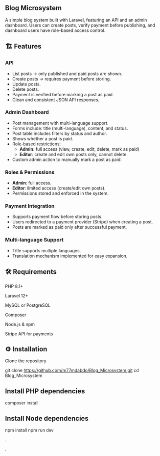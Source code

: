 ## Blog Microsystem
A simple blog system built with Laravel, featuring an API and an admin dashboard.
Users can create posts, verify payment before publishing, and dashboard users have role-based access control.


## 🏗️ Features

### API
- List posts → only published and paid posts are shown.
- Create posts → requires payment before storing.
- Update posts.
- Delete posts.
- Payment is verified before marking a post as paid.
- Clean and consistent JSON API responses.

### Admin Dashboard
- Post management with multi-language support.
- Forms include: title (multi-language), content, and status.
- Post table includes filters by status and author.
- Shows whether a post is paid.
- Role-based restrictions:
  - **Admin**: full access (view, create, edit, delete, mark as paid)
  - **Editor**: create and edit own posts only, cannot delete.
- Custom admin action to manually mark a post as paid.

### Roles & Permissions
- **Admin**: full access.
- **Editor**: limited access (create/edit own posts).
- Permissions stored and enforced in the system.

### Payment Integration
- Supports payment flow before storing posts.
- Users redirected to a payment provider (Stripe) when creating a post.
- Posts are marked as paid only after successful payment.

### Multi-language Support
- Title supports multiple languages.
- Translation mechanism implemented for easy expansion.

## 🛠️ Requirements

PHP 8.1+

Laravel 12+

MySQL or PostgreSQL

Composer

Node.js & npm

Stripe API for payments

## ⚙️ Installation

Clone the repository

git clone https://github.com/m77mdabdo/Blog_Microsystem.git
cd Blog_Microsystem

## Install PHP dependencies
composer install

## Install Node dependencies
npm install
npm run dev



.

. 
